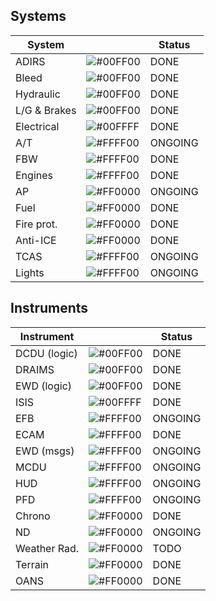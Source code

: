 
Systems
-------
| System      |                                                          | Status      |
|-------------|----------------------------------------------------------|-------------|
| ADIRS       | ![#00FF00](http://placehold.it/15/00FF00/000000?text=+) | DONE        |
| Bleed       | ![#00FF00](http://placehold.it/15/00FF00/000000?text=+) | DONE        |
| Hydraulic   | ![#00FF00](http://placehold.it/15/00FF00/000000?text=+) | DONE        |
| L/G & Brakes| ![#00FF00](http://placehold.it/15/00FF00/000000?text=+) | DONE        |
| Electrical  | ![#00FFFF](http://placehold.it/15/00FF00/000000?text=+) | DONE        |
| A/T         | ![#FFFF00](http://placehold.it/15/FFFF00/000000?text=+) | ONGOING     |
| FBW         | ![#FFFF00](http://placehold.it/15/00FF00/000000?text=+) | DONE        |
| Engines     | ![#FFFF00](http://placehold.it/15/00FF00/000000?text=+) | DONE        |
| AP          | ![#FF0000](http://placehold.it/15/FFFF00/000000?text=+) | ONGOING     |
| Fuel        | ![#FF0000](http://placehold.it/15/00FF00/000000?text=+) | DONE        |
| Fire prot.  | ![#FF0000](http://placehold.it/15/00FF00/000000?text=+) | DONE        |
| Anti-ICE    | ![#FF0000](http://placehold.it/15/00FF00/000000?text=+) | DONE        |
| TCAS        | ![#FFFF00](http://placehold.it/15/FFFF00/000000?text=+) | ONGOING     |
| Lights      | ![#FFFF00](http://placehold.it/15/FFFF00/000000?text=+) | ONGOING     |

Instruments
-----------

| Instrument  |                                                          | Status      |
|-------------|----------------------------------------------------------|-------------|
| DCDU (logic)| ![#00FF00](http://placehold.it/15/00FF00/000000?text=+) | DONE        |
| DRAIMS      | ![#00FF00](http://placehold.it/15/00FF00/000000?text=+) | DONE        |
| EWD (logic) | ![#00FF00](http://placehold.it/15/00FF00/000000?text=+) | DONE        |
| ISIS        | ![#00FFFF](http://placehold.it/15/00FF00/000000?text=+) | DONE        |
| EFB         | ![#FFFF00](http://placehold.it/15/FFFF00/000000?text=+) | ONGOING     |
| ECAM        | ![#FFFF00](http://placehold.it/15/00FF00/000000?text=+) | DONE        |
| EWD (msgs)  | ![#FFFF00](http://placehold.it/15/FFFF00/000000?text=+) | ONGOING     |
| MCDU        | ![#FFFF00](http://placehold.it/15/FFFF00/000000?text=+) | ONGOING     |
| HUD         | ![#FFFF00](http://placehold.it/15/FFFF00/000000?text=+) | ONGOING     |
| PFD         | ![#FFFF00](http://placehold.it/15/FFFF00/000000?text=+) | ONGOING     |
| Chrono      | ![#FF0000](http://placehold.it/15/00FF00/000000?text=+) | DONE        |
| ND          | ![#FF0000](http://placehold.it/15/FFFF00/000000?text=+) | ONGOING     |
| Weather Rad.| ![#FF0000](http://placehold.it/15/FF0000/000000?text=+) | TODO        |
| Terrain     | ![#FF0000](http://placehold.it/15/00FF00/000000?text=+) | DONE        |
| OANS        | ![#FF0000](http://placehold.it/15/00FF00/000000?text=+) | DONE        |

